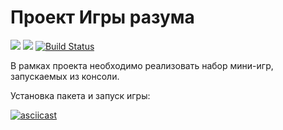 # Проект Игры разума

<a href="https://codeclimate.com/github/codeclimate/codeclimate/maintainability"><img src="https://api.codeclimate.com/v1/badges/a99a88d28ad37a79dbf6/maintainability" /></a>
<a href="https://codeclimate.com/github/codeclimate/codeclimate/test_coverage"><img src="https://api.codeclimate.com/v1/badges/a99a88d28ad37a79dbf6/test_coverage" /></a>
[![Build Status](https://travis-ci.org/travis-ci/travis-web.svg?branch=master)](https://travis-ci.org/travis-ci/travis-web)

В рамках проекта необходимо реализовать набор мини-игр, запускаемых из консоли.

Установка пакета и запуск игры:

[![asciicast](https://asciinema.org/a/ToqttAUJotYYdiNJn3KzYoMFX.svg)](https://asciinema.org/a/ToqttAUJotYYdiNJn3KzYoMFX?autoplay=1)

